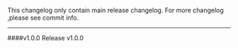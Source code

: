 This changelog only contain main release changelog. For more changelog ,please see commit info.
___
####v1.0.0
Release v1.0.0
